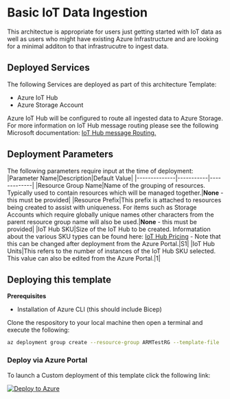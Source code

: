 # Basic IoT Data Ingestion

This architectue is appropriate for users just getting started with IoT data as well as users who might have existing Azure Infrastructure and are looking for a minimal additon to that infrastrucutre to ingest data.

## Deployed Services

The following Services are deployed as part of this architecture Template:

* Azure IoT Hub
* Azure Storage Account

Azure IoT Hub will be configured to route all ingested data to Azure Storage.  For more information on IoT Hub message routing please see the following Microsoft documentation: [IoT Hub message Routing.](https://docs.microsoft.com/en-us/azure/iot-hub/iot-hub-devguide-messages-d2c)

## Deployment Parameters

The following parameters require input at the time of deployment:
|Parameter Name|Description|Default Value|
|--------------|-----------|-------------|
|Resource Group Name|Name of the grouping of resources.  Typically used to contain resources which will be managed together.|**None** - this must be provided|
|Resource Prefix|This prefix is attached to resources being created to assist with uniqueness.  For items such as Storage Accounts which require globally unique names other characters from the parent resource group name will also be used.|**None** - this must be provided|
|IoT Hub SKU|Size of the IoT Hub to be created.  Informatation about the various SKU types can be found here:  [IoT Hub Pricing](https://azure.microsoft.com/en-us/pricing/details/iot-hub/) - Note that this can be changed after deployment from the Azure Portal.|S1|
|IoT Hub Units|This refers to the number of instances of the IoT Hub SKU selected.  This value can also be edited from the Azure Portal.|1|

## Deploying this template

**Prerequisites**
* Installation of Azure CLI (this should include Bicep)

Clone the respository to your local machine then open a terminal and execute the following:

```bash
az deployment group create --resource-group ARMTestRG --template-file ./Architecture1/main.bicep --parameters ResourcePrefix=<prefix goes here> 

```

### Deploy via Azure Portal

To launch a Custom deployment of this template click the following link:

[![Deploy to Azure](https://aka.ms/deploytoazurebutton)](https://portal.azure.com/#create/Microsoft.Template/uri/https%3A%2F%2Fraw.githubusercontent.com%2FSandlerdev%2FBlobParser%2Fmaster%2FARMTemplates%2FazureDeploy.json)